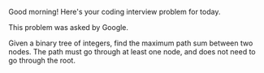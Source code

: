 Good morning! Here's your coding interview problem for today.

This problem was asked by Google.

Given a binary tree of integers, find the maximum path sum between two nodes.
The path must go through at least one node, and does not need to go through the
root.